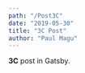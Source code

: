 ```yaml
---
path: "/Post3C"
date: "2019-05-30"
title: "3C Post"
author: "Paul Magu"
---
```


**3C** post in Gatsby.

